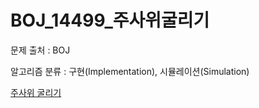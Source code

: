# BOJ_14499_주사위굴리기
문제 출처 : BOJ

알고리즘 분류 : 구현(Implementation), 시뮬레이션(Simulation)

[주사위 굴리기](https://www.acmicpc.net/problem/14499)